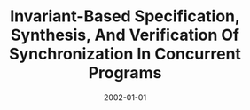 ---
title: "Invariant-Based Specification, Synthesis, And Verification Of Synchronization In Concurrent Programs"
date: 2002-01-01
venue: "Proceedings of the 24th International Conference on Software Engineering, ICSE 2002, 19-25 May 2002, Orlando, Florida, USA"
paperurl: https://doi.org/10.1145/581339.581394
authors: "Xianghua Deng, Matthew B Dwyer, John Hatcliff and Masaaki Mizuno"
awards: ""
---